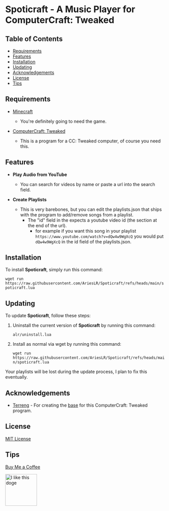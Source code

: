 # Spoticraft - A Music Player for ComputerCraft: Tweaked

## Table of Contents

- [Requirements](#requirements)
- [Features](#features)
- [Installation](#installation)
- [Updating](#updating)
- [Acknowledgements](#acknowledgements)
- [License](#license)
- [Tips](#tips)

## Requirements

- [Minecraft](https://www.minecraft.net)
  - You're definitely going to need the game.

- [ComputerCraft: Tweaked](https://computercraft.cc)
  - This is a program for a CC: Tweaked computer, of course you need this.

## Features

- **Play Audio from YouTube**
  - You can search for videos by name or paste a url into the search field.

- **Create Playlists**
  - This is very barebones, but you can edit the playlists.json that ships with the program to add/remove songs from a playlist.
    - The "id" field in the expects a youtube video id (the section at the end of the url).
        - for example if you want this song in your playlist `https://www.youtube.com/watch?v=dQw4w9WgXcQ` you would put `dQw4w9WgXcQ` in the id field of the playlists.json.

## Installation

To install **Spoticraft**, simply run this command:

`wget run https://raw.githubusercontent.com/AriesLR/Spoticraft/refs/heads/main/spoticraft.lua`


## Updating

To update **Spoticraft**, follow these steps:

1. Uninstall the current version of **Spoticraft** by running this command:

    `alr/uninstall.lua`


2. Install as normal via wget by running this command:

    `wget run https://raw.githubusercontent.com/AriesLR/Spoticraft/refs/heads/main/spoticraft.lua`


Your playlists will be lost during the update process, I plan to fix this eventually.
 
## Acknowledgements
- [Terreng](https://github.com/terreng) - For creating the [base](https://github.com/terreng/computercraft-streaming-music) for this ComputerCraft: Tweaked program.

## License

[MIT License](LICENSE)

## Tips
[Buy Me a Coffee](https://www.buymeacoffee.com/arieslr)


<img src="https://i.imgflip.com/1u2oyu.jpg" alt="I like this doge" width="100">